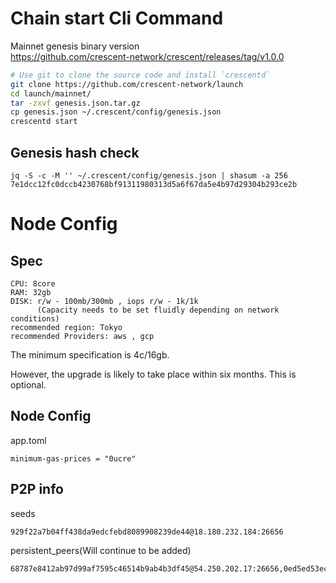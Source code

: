 # Chain start Cli Command
Mainnet genesis binary version\
https://github.com/crescent-network/crescent/releases/tag/v1.0.0

```bash
# Use git to clone the source code and install `crescentd`
git clone https://github.com/crescent-network/launch
cd launch/mainnet/
tar -zxvf genesis.json.tar.gz
cp genesis.json ~/.crescent/config/genesis.json
crescentd start
```
## Genesis hash check
```
jq -S -c -M '' ~/.crescent/config/genesis.json | shasum -a 256 
7e1dcc12fc0dccb4230768bf91311980313d5a6f67da5e4b97d29304b293ce2b
```

# Node Config

## Spec
```
CPU: 8core
RAM: 32gb
DISK: r/w - 100mb/300mb , iops r/w - 1k/1k
      (Capacity needs to be set fluidly depending on network conditions)
recommended region: Tokyo
recommended Providers: aws , gcp
```
The minimum specification is 4c/16gb.

However, the upgrade is likely to take place within six months. This is optional.

## Node Config
app.toml
```
minimum-gas-prices = "0ucre"
```

## P2P info
seeds
```
929f22a7b04ff438da9edcfebd8089908239de44@18.180.232.184:26656
```

persistent_peers(Will continue to be added)
```
68787e8412ab97d99af7595c46514b9ab4b3df45@54.250.202.17:26656,0ed5ed53ec3542202d02d0d47ac04a2823188fc2@52.194.172.170:26656,04016e800a079c8ee5bdb9361c81c026b6177856@34.146.27.138:26656,24be64cd648958d9f685f95516cb3b248537c386@52.197.140.210:26656,83b3ba06b43fda52c048934498c6ee2bd4987d2d@3.39.144.72:26656,7e59c83196fdc61dcf9d36c42776c0616bc0fc8c@3.115.85.120:26656,06415494b86316c55245d162da065c3c0fee83fc@172.104.108.21:26656,4293ce6b47ee2603236437ab44dc499519c71e62@45.76.97.48:26656
```
